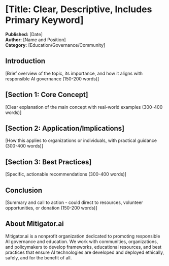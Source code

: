 # [Title: Clear, Descriptive, Includes Primary Keyword]

**Published:** [Date]  
**Author:** [Name and Position]  
**Category:** [Education/Governance/Community]  

## Introduction
[Brief overview of the topic, its importance, and how it aligns with responsible AI governance (150-200 words)]

## [Section 1: Core Concept]
[Clear explanation of the main concept with real-world examples (300-400 words)]

## [Section 2: Application/Implications]
[How this applies to organizations or individuals, with practical guidance (300-400 words)]

## [Section 3: Best Practices]
[Specific, actionable recommendations (300-400 words)]

## Conclusion
[Summary and call to action - could direct to resources, volunteer opportunities, or donation (150-200 words)]

## About Mitigator.ai
Mitigator.ai is a nonprofit organization dedicated to promoting responsible AI governance and education. We work with communities, organizations, and policymakers to develop frameworks, educational resources, and best practices that ensure AI technologies are developed and deployed ethically, safely, and for the benefit of all.